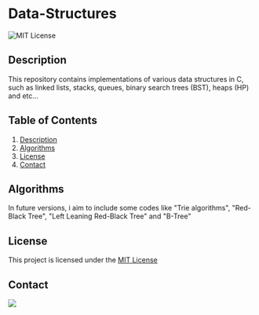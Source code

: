# Data-Structures
![MIT License](https://img.shields.io/badge/license-MIT-blue.svg)
## Description
This repository contains implementations of various data structures in C, such as linked lists, stacks, queues, binary search trees (BST), heaps (HP) and etc...
## Table of Contents
1. [Description](#description)
2. [Algorithms](#algorithms)
3. [License](#license)
4. [Contact](#Contact)
## Algorithms
In future versions, i aim to include some codes like "Trie algorithms", "Red-Black Tree", "Left Leaning Red-Black Tree" and "B-Tree"
## License
This project is licensed under the [MIT License](LICENSE)
## Contact
<div>
<a href="https://www.instagram.com/gustavo_tbreda/" target="_blank"><img loading="lazy" src="https://img.shields.io/badge/-Instagram-%23E4405F?style=for-the-badge&logo=instagram&logoColor=white" target="_blank"></a>
</div>
